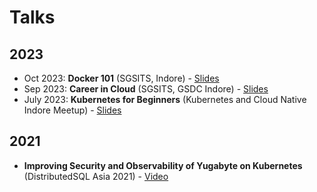 # Talks

## 2023
* Oct 2023: **Docker 101** (SGSITS, Indore) - [Slides](https://github.com/anjuls/talks/blob/main/Docker%20101%20at%20SGSITS.pdf)
* Sep 2023: **Career in Cloud** (SGSITS, GSDC Indore) - [Slides](https://github.com/anjuls/talks/blob/main/Career%20in%20Cloud%20at%20SGSITS.pdf)
* July 2023: **Kubernetes for Beginners** (Kubernetes and Cloud Native Indore Meetup) - [Slides](https://github.com/anjuls/talks/blob/main/Kubernetes%20for%20Beginners%20-%20Anjul%20Sahu.pdf)

## 2021
* **Improving Security and Observability of Yugabyte on Kubernetes** (DistributedSQL Asia 2021) - [Video](https://youtu.be/MGHMwHqDaIg)
